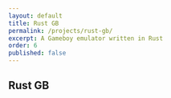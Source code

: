 ```yaml
---
layout: default
title: Rust GB
permalink: /projects/rust-gb/
excerpt: A Gameboy emulator written in Rust
order: 6
published: false
---
```


## Rust GB
